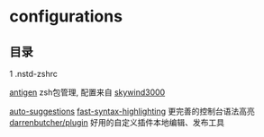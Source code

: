 # configurations

## 目录

1 .nstd-zshrc

[antigen](https://github.com/zsh-users/antigen) zsh包管理, 配置来自 [skywind3000](https://github.com/skywind3000/vim/blob/master/etc/zshrc.zsh)

[auto-suggestions](https://github.com/zsh-users/zsh-autosuggestions)
[fast-syntax-highlighting](https://github.com/fast-syntax-highlighting) 更完善的控制台语法高亮
[darrenbutcher/plugin](https://github.com/darrenbutcher/plugin) 好用的自定义插件本地编辑、发布工具
